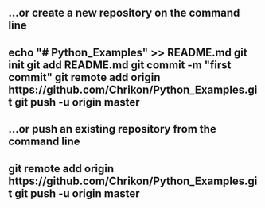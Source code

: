 <h2>…or create a new repository on the command line<h2>
echo "# Python_Examples" >> README.md
git init
git add README.md
git commit -m "first commit"
git remote add origin https://github.com/Chrikon/Python_Examples.git
git push -u origin master

<h2>…or push an existing repository from the command line<h2>
git remote add origin https://github.com/Chrikon/Python_Examples.git
git push -u origin master

